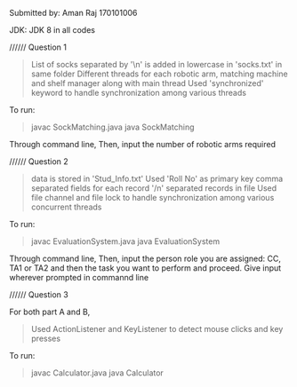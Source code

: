 Submitted by:
Aman Raj
170101006


JDK: 
JDK 8 in all codes


//////   Question 1

>   List of socks separated by '\n' is added in lowercase in 'socks.txt' in same folder
>   Different threads for each robotic arm, matching machine and shelf manager along with main thread
>   Used 'synchronized' keyword to handle synchronization among various threads

To run:

>   javac SockMatching.java
>   java SockMatching

Through command line,
Then, input the number of robotic arms required




//////   Question 2

>   data is stored in 'Stud_Info.txt'
>   Used 'Roll No' as primary key
>   comma separated fields for each record
>   '/n' separated records in file
>   Used file channel and file lock to handle synchronization among various concurrent threads


To run:

>   javac EvaluationSystem.java
>   java EvaluationSystem

Through command line,
Then, input the person role you are assigned: CC, TA1 or TA2
and then the task you want to perform and proceed.
Give input wherever prompted in commannd line



//////   Question 3

For both part A and B,

>   Used ActionListener and KeyListener to detect mouse clicks and key presses

To run:

>   javac Calculator.java
>   java Calculator